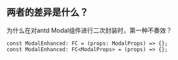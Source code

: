 ## 两者的差异是什么？
为什么在对antd Modal组件进行二次封装时，第一种不奏效？
```tsx
const ModalEnhanced: FC = (props: ModalProps) => {};
const ModalEnhanced: FC<ModalProps> = (props) => {};
```
<!--stackedit_data:
eyJoaXN0b3J5IjpbMTU2NDcyMTIyOSwxODg4OTYyMjY4LDgwMz
kwMzA5MCwxOTY2ODM1OTg1LC0zMTkyNjQyMjcsMTk5NTY1NDM1
MSwtMTc3NTQ3NjgzOV19
-->